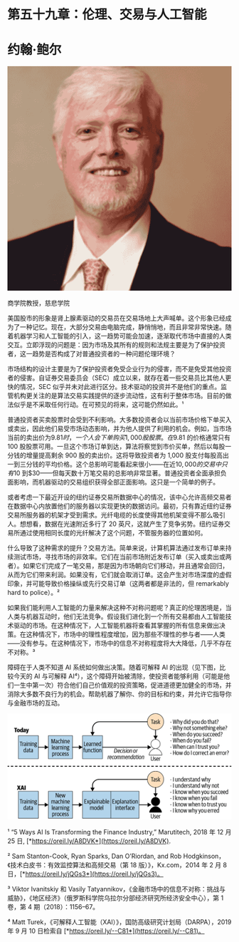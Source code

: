 # 第五十九章：伦理、交易与人工智能

# 约翰·鲍尔

![](img/john_power.png)

商学院教授，慈悲学院

美国股市的形象是肾上腺素驱动的交易员在交易场地上大声喊单。这个形象已经成为了一种记忆。现在，大部分交易由电脑完成，静悄悄地，而且非常非常快速。随着机器学习和人工智能的引入，这一趋势可能会加速，逐渐取代市场中直接的人类交互。立即浮现的问题是：因为市场及其所有的规则和法规主要是为了保护投资者，这一趋势是否构成了对普通投资者的一种问题伦理环境？

市场结构的设计主要是为了保护投资者免受企业行为的侵害，而不是免受其他投资者的侵害。自证券交易委员会（SEC）成立以来，就存在着一些交易员比其他人更快的情况，SEC 似乎并未对此进行区分。技术驱动的投资并不是他们的重点。监管机构更关注的是算法交易实践提供的逐步流动性，这有利于整体市场。目前的做法似乎是不采取任何行动。在可预见的将来，这可能仍然如此。¹

普通投资者买卖股票时会受到不利影响。大多数投资者会以当前市场价格下单买入或卖出，因此他们易受市场动态影响，并为他人提供了利用的机会。例如，当市场当前的卖出价为$9.81 时，一个人会下单购买 1,000 股股票。在$9.81 的价格通常只有 100 股股票可用。一旦这个市场订单到达，算法将察觉到市价买单，然后以每股一分钱的增量提高剩余 900 股的卖出价。这将导致投资者为 1,000 股支付每股高出一到三分钱的平均价格。这个总影响可能看起来很小——在近$10,000 的交易中只有$10 到$30——但每天数十万笔交易的总影响非常显著。普通投资者全面承担负面影响，而机器驱动的交易组织获得全部正面影响。这只是一个简单的例子。

或者考虑一下最近开设的纽约证券交易所数据中心的情况，该中心允许高频交易者在数据中心内放置他们的服务器以实现更快的数据访问。最初，只有靠近纽约证券交易所服务器的机架才受到需求。光纤电缆的长度使得其他机架变得不那么吸引人。想想看，数据在光速附近多行了 20 英尺，这就产生了竞争劣势。纽约证券交易所通过使用相同长度的光纤解决了这个问题，不管服务器的位置如何。

什么导致了这种需求的提升？交易方法。简单来说，计算机算法通过发布订单来持续测试市场，寻找市场的非效率。它们在当前市场附近发布订单（买入或卖出或两者）。如果它们完成了一笔交易，那是因为市场朝向它们移动，并且通常会回归，从而为它们带来利润。如果没有，它们就会取消订单。这会产生对市场深度的虚假印象，并可能导致价格操纵或先行交易订单（这两者都是非法的，但 remarkably hard to police）。²

如果我们能利用人工智能的力量来解决这种不对称问题呢？真正的伦理困境是，当人类与机器互动时，他们无法竞争。假设我们进化到一个所有交易都由人工智能技术驱动的市场。在这种情况下，人工智能机器将查看其掌握的所有信息来做出决策。在这种情况下，市场中的理性程度增加，因为那些不理性的参与者——人类——没有参与。在这种情况下，市场中的信息不对称程度将大大降低，几乎不存在不对称。³

障碍在于人类不知道 AI 系统如何做出决策。随着可解释 AI 的出现（见下图，比较今天的 AI 与可解释 AI⁴），这个障碍开始被清除，使投资者能够利用（可能是他们一生中第一次）符合他们自己价值观的投资策略，促进道德更加健全的市场，并消除大多数不良行为的机会。帮助机器了解你、你的目标和约束，并允许它指导你与金融市场的互动。

![Image](img/aeds_59in01.png)

¹ “5 Ways AI Is Transforming the Finance Industry,” Marutitech, 2018 年 12 月 25 日, [*https://oreil.ly/A8DVK*](https://oreil.ly/A8DVK).

² Sam Stanton-Cook, Ryan Sparks, Dan O’Riordan, and Rob Hodgkinson，《技术白皮书：有效监控算法和高频交易（第 18 版）》，Kx.com，2014 年 2 月 8 日，[*https://oreil.ly/jQGs3*](https://oreil.ly/jQGs3)。

³ Viktor Ivanitskiy 和 Vasily Tatyannikov，《金融市场中的信息不对称：挑战与威胁》，《地区经济》（俄罗斯科学院乌拉尔分部经济研究所经济安全中心），第 1 卷，第 4 期（2018）：1156–67。

⁴ Matt Turek，《可解释人工智能（XAI）》，国防高级研究计划局（DARPA），2019 年 9 月 10 日检索自 [*https://oreil.ly/--C81*](https://oreil.ly/--C81)。
